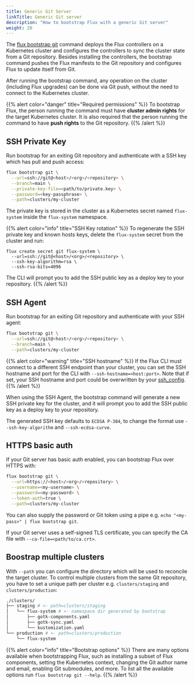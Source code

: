 ```yaml
---
title: Generic Git Server
linkTitle: Generic Git server
description: "How to bootstrap Flux with a generic Git server"
weight: 20
---
```


The [flux bootstrap git](/flux/cmd/flux_bootstrap_git/) command deploys the Flux controllers
on a Kubernetes cluster and configures the controllers to sync the cluster state from a Git repository.
Besides installing the controllers, the bootstrap command pushes the Flux manifests to the Git repository
and configures Flux to update itself from Git.

After running the bootstrap command, any operation on the cluster (including Flux upgrades)
can be done via Git push, without the need to connect to the Kubernetes cluster.

{{% alert color="danger" title="Required permissions" %}}
To bootstrap Flux, the person running the command must have **cluster admin rights** for the target Kubernetes cluster.
It is also required that the person running the command to have **push rights** to the Git repository.
{{% /alert %}}

## SSH Private Key

Run bootstrap for an exiting Git repository and authenticate with a SSH key which has pull and push access:

```sh
flux bootstrap git \
  --url=ssh://git@<host>/<org>/<repository> \
  --branch=main \
  --private-key-file=<path/to/private.key> \
  --password=<key-passphrase> \
  --path=clusters/my-cluster
```

The private key is stored in the cluster as a Kubernetes secret named `flux-system`
inside the `flux-system` namespace.

{{% alert color="info" title="SSH Key rotation" %}}
To regenerate the SSH private key and known hosts keys,
delete the `flux-system` secret from the cluster and run:

```shell
flux create secret git flux-system \
  --url=ssh://git@<host>/<org>/<repository> \
  --ssh-key-algorithm=rsa \
  --ssh-rsa-bits=4096
```

The CLI will prompt you to add the SSH public key as a deploy key to your repository.
{{% /alert %}}

## SSH Agent

Run bootstrap for an exiting Git repository and authenticate with your SSH agent:

```sh
flux bootstrap git \
  --url=ssh://git@<host>/<org>/<repository> \
  --branch=main \
  --path=clusters/my-cluster
```

{{% alert color="warning" title="SSH hostname" %}}
If the Flux CLI must connect to a different SSH endpoint
than your cluster, you can set the SSH hostname and port for the CLI
with `--ssh-hostname=<host:port>`.
Note that if set, your SSH hostname and port could be overwritten by
your [ssh_config](https://linux.die.net/man/5/ssh_config).
{{% /alert %}}

When using the SSH Agent, the bootstrap command will generate a new SSH private key for the cluster, 
and it will prompt you to add the SSH public key as a deploy key to your repository.

The generated SSH key defaults to `ECDSA P-384`, to change the format use `--ssh-key-algorithm` and `--ssh-ecdsa-curve`.

## HTTPS basic auth

If your Git server has basic auth enabled, you can bootstrap Flux over HTTPS with:

```sh
flux bootstrap git \
  --url=https://<host>/<org>/<repository> \
  --username=<my-username> \
  --password=<my-password> \
  --token-auth=true \
  --path=clusters/my-cluster
```

You can also supply the password or Git token using a pipe e.g. `echo "<my-pass>" | flux bootstrap git`.

If your Git server uses a self-signed TLS certificate, you can specify the CA file with
`--ca-file=<path/to/ca.crt>`.

## Boostrap multiple clusters

With `--path` you can configure the directory which will be used to reconcile the target cluster.
To control multiple clusters from the same Git repository, you have to set a unique path per
cluster e.g. `clusters/staging` and `clusters/production`:

```sh
./clusters/
├── staging # <- path=clusters/staging
│   └── flux-system # <- namespace dir generated by bootstrap
│       ├── gotk-components.yaml
│       ├── gotk-sync.yaml
│       └── kustomization.yaml
└── production # <- path=clusters/production
    └── flux-system
```

{{% alert color="info" title="Bootstrap options" %}}
There are many options available when bootstrapping Flux, such as installing a subset of Flux components,
setting the Kubernetes context, changing the Git author name and email, enabling Git submodules, and more.
To list all the available options run `flux bootstrap git --help`.
{{% /alert %}}
